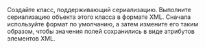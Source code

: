 Создайте класс, поддерживающий сериализацию. Выполните сериализацию объекта этого класса в формате XML. Сначала используйте формат по умолчанию, а затем измените его таким образом, чтобы значения полей сохранились в виде атрибутов элементов XML. 

